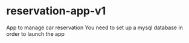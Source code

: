 # reservation-app-v1
App to manage car reservation
You need to set up a mysql database in order to launch the app
